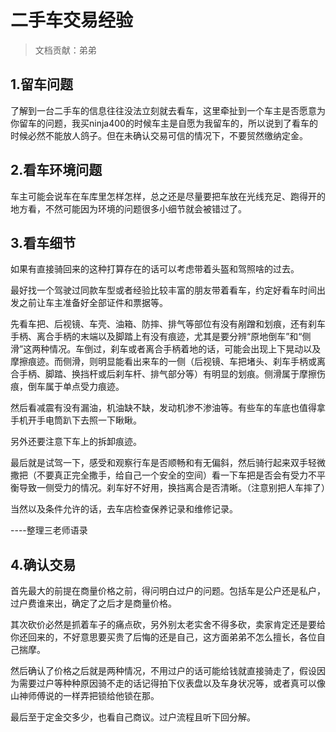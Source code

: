# 二手车交易经验

> 文档贡献：弟弟

## 1.留车问题

了解到一台二手车的信息往往没法立刻就去看车，这里牵扯到一个车主是否愿意为你留车的问题，我买ninja400的时候车主是自愿为我留车的，所以说到了看车的时候必然不能放人鸽子。但在未确认交易可信的情况下，不要贸然缴纳定金。



## 2.看车环境问题

车主可能会说车在车库里怎样怎样，总之还是尽量要把车放在光线充足、跑得开的地方看，不然可能因为环境的问题很多小细节就会被错过了。



## 3.看车细节

如果有直接骑回来的这种打算存在的话可以考虑带着头盔和驾照啥的过去。

最好找一个驾驶过同款车型或者经验比较丰富的朋友带着看车，约定好看车时间出发之前让车主准备好全部证件和票据等。

先看车把、后视镜、车壳、油箱、防摔、排气等部位有没有剐蹭和划痕，还有刹车手柄、离合手柄的末端以及脚踏上有没有痕迹，尤其是要分辨“原地倒车”和“侧滑”这两种情况。车倒过，刹车或者离合手柄着地的话，可能会出现上下晃动以及摩擦痕迹。而侧滑，则明显能看出来车的一侧（后视镜、车把堵头、刹车手柄或离合手柄、脚踏、换挡杆或后刹车杆、排气部分等）有明显的划痕。侧滑属于摩擦伤痕，倒车属于单点受力痕迹。

然后看减震有没有漏油，机油缺不缺，发动机渗不渗油等。有些车的车底也值得拿手机开手电筒趴下去照一下瞅瞅。

另外还要注意下车上的拆卸痕迹。

最后就是试驾一下，感受和观察行车是否顺畅和有无偏斜，然后骑行起来双手轻微撒把（不要真正完全撒手，给自己一个安全的空间）看一下车把是否会有受力不平衡导致一侧受力的情况。刹车好不好用，换挡离合是否清晰。（注意别把人车摔了）

当然以及条件允许的话，去车店检查保养记录和维修记录。

----整理三老师语录


## 4.确认交易

首先最大的前提在商量价格之前，得问明白过户的问题。包括车是公户还是私户，过户费谁来出，确定了之后才是商量价格。

其次砍价必然是抓着车子的痛点砍，另外别太老实舍不得多砍，卖家肯定还是要给你还回来的，不好意思要买贵了后悔的还是自己，这方面弟弟不怎么擅长，各位自己揣摩。

然后确认了价格之后就是两种情况，不用过户的话可能给钱就直接骑走了，假设因为需要过户等种种原因骑不走的话记得拍下仪表盘以及车身状况等，或者真可以像山神师傅说的一样弄把锁给他锁在那。

最后至于定金交多少，也看自己商议。过户流程且听下回分解。


